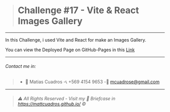 ># Challenge #17 - **Vite & React Images Gallery**

---

In this Challenge, i used Vite and React for make an Images Gallery.

You can view the Deployed Page on GitHub-Pages in this <a href="https://chic-figolla-9567e6.netlify.app/" target="_blank">Link</a>



---

###### Contact me in:
>-	:bust_in_silhouette:  Matias Cuadros
>-:telephone_receiver:  +569 4154 9653
>-:email: <a href="mailto:mcuadrose@gmail.com" target="_blank">mcuadrose@gmail.com</a>



---
>###### :warning: *All Rights Reserved - Visit my :briefcase: Briefcase in* <a href="https://mattcuadros.github.io/" target="_blank">https://mattcuadros.github.io/</a> :copyright: 
